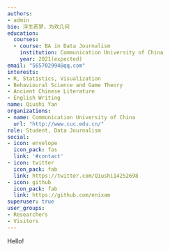 ```yaml
---
authors:
- admin
bio: 浮生若梦，为欢几何
education:
  courses:
  - course: BA in Data Journalism
    institution: Communication University of China
    year: 2021(expected)
email: "565702994@qq.com"
interests:
- R, Statistics, Visualization
- Behavioural Science and Game Theory
- Ancient Chinese Literature
- English Writing
name: Qiushi Yan
organizations:
- name: Communication University of China
  url: "http://www.cuc.edu.cn/"
role: Student, Data Journalism
social:
- icon: envelope
  icon_pack: fas
  link: '#contact'
- icon: twitter
  icon_pack: fab
  link: https://twitter.com/Qiushi14252698
- icon: github
  icon_pack: fab
  link: https://github.com/enixam
superuser: true
user_groups:
- Researchers
- Visitors
---
```


Hello!  
